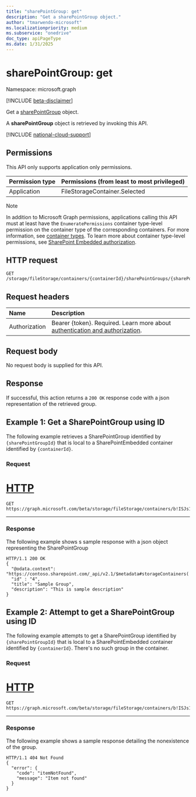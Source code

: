 ```yaml
---
title: "sharePointGroup: get"
description: "Get a sharePointGroup object."
author: "tmarwendo-microsoft"
ms.localizationpriority: medium
ms.subservice: "onedrive"
doc_type: apiPageType
ms.date: 1/31/2025
---
```


# sharePointGroup: get  

Namespace: microsoft.graph

[!INCLUDE [beta-disclaimer](../../includes/beta-disclaimer.md)]

Get a [sharePointGroup](../resources/sharepointgroup.md) object.

A **sharePointGroup** object is retrieved by invoking this API.

[!INCLUDE [national-cloud-support](../../includes/global-us.md)]

## Permissions

This API only supports application only permissions.

| Permission type                        | Permissions (from least to most privileged) |
| :------------------------------------- | :------------------------------------------ |
| Application                            | FileStorageContainer.Selected               |

> [!Note]
> In addition to Microsoft Graph permissions, applications calling this API must at least have the `EnumeratePermissions` container type-level permission on the container type of the corresponding containers. For more information, see [container types](/sharepoint/dev/embedded/concepts/app-concepts/containertypes). To learn more about container type-level permissions, see [SharePoint Embedded authorization](/sharepoint/dev/embedded/concepts/app-concepts/auth#Authorization).

## HTTP request

<!-- {
  "blockType": "ignored"
}
-->
``` http
GET /storage/fileStorage/containers/{containerId}/sharePointGroups/{sharePointGroupId}
```

## Request headers

|Name|Description|
|:---|:---|
| Authorization | Bearer {token}. Required. Learn more about [authentication and authorization](/graph/auth/auth-concepts).|

## Request body
No request body is supplied for this API.

## Response

If successful, this action returns a `200 OK` response code with a json representation of the retrieved group.

## Example 1: Get a SharePointGroup using ID 
The following example retrieves a SharePointGroup identified by `{sharePointGroupId}` that is local to a SharePointEmbedded container identified by `{containerId}`.

### Request
# [HTTP](#tab/http)
<!-- {
  "blockType": "request",
  "name": "get_sharepointgroup"
}
-->
``` http
GET https://graph.microsoft.com/beta/storage/fileStorage/containers/b!ISJs1WRro0y0EWgkUYcktDa0mE8zSlFEqFzqRn70Zwp1CEtDEBZgQICPkRbil_5Z/sharePointGroups/10
```

---

### Response

The following example shows s sample response with a json object representing the SharePointGroup

<!-- {
  "blockType": "response",
  "truncated": true
}
-->
``` http
HTTP/1.1 200 OK
{
  "@odata.context": "https://contoso.sharepoint.com/_api/v2.1/$metadata#storageContainers('b%21oHTW5i_nhk6psByTjEFuUG6vW5yZJRNDkRSLCcmzK6ZPVcywz3AFT5jpBl1KUcbG')/sharePointGroups/$entity",
  "id" : "4",
  "title": "Sample Group",
  "description": "This is sample description"
}
```

## Example 2: Attempt to get a SharePointGroup using ID 
The following example attempts to get a SharePointGroup identified by `{sharePointGroupId}` that is local to a SharePointEmbedded container identified by `{containerId}`. There's no such group in the container.

### Request
# [HTTP](#tab/http)
<!-- {
  "blockType": "request",
  "name": "get_sharepointgroup_item_not_found"
}
-->
``` http
GET https://graph.microsoft.com/beta/storage/fileStorage/containers/b!ISJs1WRro0y0EWgkUYcktDa0mE8zSlFEqFzqRn70Zwp1CEtDEBZgQICPkRbil_5Z/sharePointGroups/12
```

---

### Response

The following example shows a sample response detailing the nonexistence of the group.

<!-- {
  "blockType": "response",
  "truncated": true
}
-->
``` http
HTTP/1.1 404 Not Found
{
  "error": {
    "code": "itemNotFound",
    "message": "Item not found"
  }
}
```